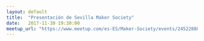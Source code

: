```yaml
---
layout: default
title:  "Presentación de Sevilla Maker Society"
date:   2017-11-30 19:30:00
meetup_url: "https://www.meetup.com/es-ES/Maker-Society/events/245228809/"
---
```


